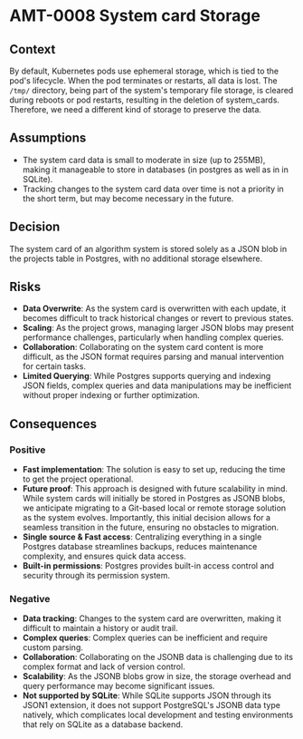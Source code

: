 # AMT-0008 System card Storage

## Context

By default, Kubernetes pods use ephemeral storage, which is tied to the pod's lifecycle.
When the pod terminates or restarts, all data is lost. The `/tmp/` directory, being part of
the system's temporary file storage, is cleared during reboots or pod restarts, resulting in
the deletion of system_cards. Therefore, we need a different kind of storage to preserve the data.

## Assumptions

* The system card data is small to moderate in size (up to 255MB), making it manageable to store
in databases (in postgres as well as in  in SQLite).
* Tracking changes to the system card data over time is not a priority in the short term, but may become
necessary in the future.

## Decision

The system card of an algorithm system is stored solely as a JSON blob in the projects table in Postgres,
with no additional storage elsewhere.

## Risks

* **Data Overwrite**: As the system card is overwritten with each update, it becomes difficult to track
historical changes or revert to previous states.
* **Scaling**: As the project grows, managing larger JSON blobs may present performance challenges,
particularly when handling complex queries.
* **Collaboration**: Collaborating on the system card content is more difficult, as the JSON format
requires parsing and manual intervention for certain tasks.
* **Limited Querying**: While Postgres supports querying and indexing JSON fields, complex queries and data manipulations
may be inefficient without proper indexing or further optimization.

## Consequences

### Positive

* **Fast implementation**: The solution is easy to set up, reducing the time to get the project operational.
* **Future proof**: This approach is designed with future scalability in mind. While system cards will initially
be stored in Postgres as JSONB blobs, we anticipate migrating to a Git-based local or remote storage solution
as the system evolves. Importantly, this initial decision allows for a seamless transition in the future,
ensuring no obstacles to migration.
* **Single source & Fast access**: Centralizing everything in a single Postgres database streamlines backups,
reduces maintenance complexity, and ensures quick data access.
* **Built-in permissions**: Postgres provides built-in access control and security through its permission system.

### Negative

* **Data tracking**: Changes to the system card are overwritten, making it difficult to maintain a history or audit trail.
* **Complex queries**: Complex queries can be inefficient and require custom parsing.
* **Collaboration**: Collaborating on the JSONB data is challenging due to its complex format and lack of version control.
* **Scalability**: As the JSONB blobs grow in size, the storage overhead and query performance may become significant issues.
* **Not supported by SQLite**: While SQLite supports JSON through its JSON1 extension, it does not support PostgreSQL's
JSONB data type natively, which complicates local development and testing environments that rely on SQLite as a database
backend.
